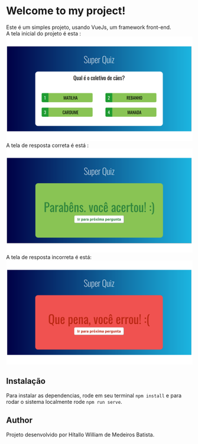 # Welcome to my project!

Este é um simples projeto, usando VueJs, um framework front-end.
<br/>
A tela inicial do projeto é esta : 
![ Tela inicial](https://github.com/hitallow/QuizGame/blob/master/src/util/Superquizquestion.png)
<br/>
A tela de resposta correta é está : 
![Resposta correta](https://github.com/hitallow/QuizGame/blob/master/src/util/SuperquizresCorrect.png)<br/>
A tela de resposta incorreta é está:
![Resposta incorreta](https://github.com/hitallow/QuizGame/blob/master/src/util/Superquizresperror.png)
## Instalação
Para instalar as dependencias, rode em seu terminal `npm install` e para rodar o sistema localmente rode `npm run serve`. 
## Author

Projeto desenvolvido por Hítallo William de Medeiros Batista.
